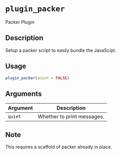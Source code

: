 # `plugin_packer`

Packer Plugin


## Description

Setup a packer script to easily bundle the JavaScipt.


## Usage

```r
plugin_packer(quiet = FALSE)
```


## Arguments

Argument      |Description
------------- |----------------
`quiet`     |     Whether to print messages.


## Note

This requires a scaffold of packer already in place.



